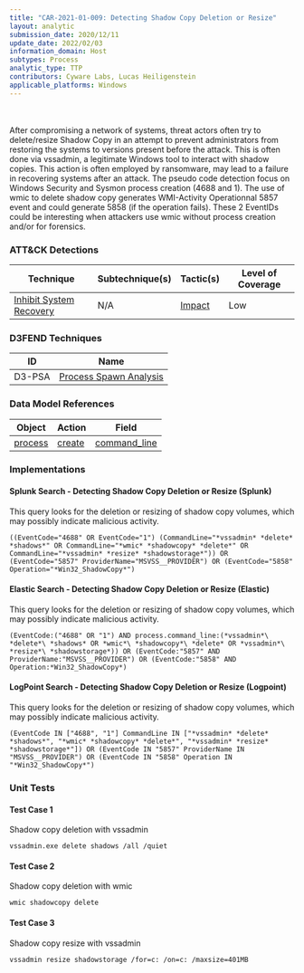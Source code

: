 ```yaml
---
title: "CAR-2021-01-009: Detecting Shadow Copy Deletion or Resize"
layout: analytic
submission_date: 2020/12/11
update_date: 2022/02/03
information_domain: Host
subtypes: Process
analytic_type: TTP
contributors: Cyware Labs, Lucas Heiligenstein
applicable_platforms: Windows
---
```

<br><br>
After compromising a network of systems, threat actors often try to delete/resize Shadow Copy in an attempt to prevent administrators from restoring the systems to versions present before the attack. This is often done via vssadmin, a legitimate Windows tool to interact with shadow copies. This action is often employed by ransomware, may lead to a failure in recovering systems after an attack. The pseudo code detection focus on Windows Security and Sysmon process creation (4688 and 1). The use of wmic to delete shadow copy generates WMI-Activity Operationnal 5857 event and could generate 5858 (if the operation fails). These 2 EventIDs could be interesting when attackers use wmic without process creation and/or for forensics.


### ATT&CK Detections

|Technique|Subtechnique(s)|Tactic(s)|Level of Coverage|
|---|---|---|---|
|[Inhibit System Recovery](https://attack.mitre.org/techniques/T1490/)|N/A|[Impact](https://attack.mitre.org/tactics/TA0040/)|Low|


### D3FEND Techniques

|ID|Name|
|---|---| 
|D3-PSA | [Process Spawn Analysis](https://d3fend.mitre.org/technique/d3f:ProcessSpawnAnalysis)| 



### Data Model References

|Object|Action|Field|
|---|---|---|
|[process](/data_model/process) | [create](/data_model/process#create) | [command_line](/data_model/process#command_line) |



### Implementations

#### Splunk Search - Detecting Shadow Copy Deletion or Resize (Splunk)


This query looks for the deletion or resizing of shadow copy volumes, which may possibly indicate malicious activity.


```
((EventCode="4688" OR EventCode="1") (CommandLine="*vssadmin* *delete* *shadows*" OR CommandLine="*wmic* *shadowcopy* *delete*" OR CommandLine="*vssadmin* *resize* *shadowstorage*")) OR (EventCode="5857" ProviderName="MSVSS__PROVIDER") OR (EventCode="5858" Operation="*Win32_ShadowCopy*")
```


#### Elastic Search - Detecting Shadow Copy Deletion or Resize (Elastic)


This query looks for the deletion or resizing of shadow copy volumes, which may possibly indicate malicious activity.


```
(EventCode:("4688" OR "1") AND process.command_line:(*vssadmin*\ *delete*\ *shadows* OR *wmic*\ *shadowcopy*\ *delete* OR *vssadmin*\ *resize*\ *shadowstorage*)) OR (EventCode:"5857" AND ProviderName:"MSVSS__PROVIDER") OR (EventCode:"5858" AND Operation:*Win32_ShadowCopy*)
```


#### LogPoint Search - Detecting Shadow Copy Deletion or Resize (Logpoint)


This query looks for the deletion or resizing of shadow copy volumes, which may possibly indicate malicious activity.


```
(EventCode IN ["4688", "1"] CommandLine IN ["*vssadmin* *delete* *shadows*", "*wmic* *shadowcopy* *delete*", "*vssadmin* *resize* *shadowstorage*"]) OR (EventCode IN "5857" ProviderName IN "MSVSS__PROVIDER") OR (EventCode IN "5858" Operation IN "*Win32_ShadowCopy*")
```



### Unit Tests

#### Test Case 1

Shadow copy deletion with vssadmin

```
vssadmin.exe delete shadows /all /quiet
```

#### Test Case 2

Shadow copy deletion with wmic

```
wmic shadowcopy delete
```

#### Test Case 3

Shadow copy resize with vssadmin

```
vssadmin resize shadowstorage /for=c: /on=c: /maxsize=401MB
```


